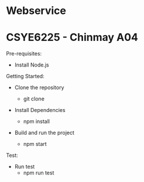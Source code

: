# Webservice

# CSYE6225 - Chinmay A04

Pre-requisites:
- Install Node.js 

Getting Started:
- Clone the repository
    - git clone

- Install Dependencies
    - npm install

- Build and run the project
    - npm start

Test:

- Run test
    - npm run test
  
  
